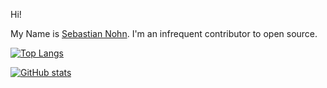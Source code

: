Hi!

My Name is [Sebastian Nohn](https://no.hn/). I'm an infrequent contributor to open source.

[![Top Langs](https://github-readme-stats.vercel.app/api/top-langs/?username=nohn&layout=compact&show_icons=true&count_private=true&hide_title=true&langs_count=10)](https://github.com/anuraghazra/github-readme-stats)

[![GitHub stats](https://github-readme-stats.vercel.app/api?username=nohn&show_icons=true&count_private=true&hide_title=true)](https://github.com/anuraghazra/github-readme-stats)

